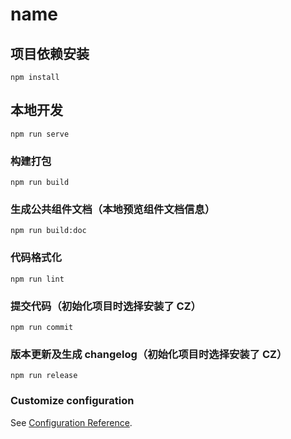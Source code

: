 # name

## 项目依赖安装

```
npm install
```

## 本地开发

```
npm run serve
```

### 构建打包

```
npm run build
```

### 生成公共组件文档（本地预览组件文档信息）

```
npm run build:doc
```

### 代码格式化

```
npm run lint
```

### 提交代码（初始化项目时选择安装了 CZ）

```
npm run commit
```

### 版本更新及生成 changelog（初始化项目时选择安装了 CZ）

```
npm run release
```

### Customize configuration

See [Configuration Reference](https://cli.vuejs.org/config/).
